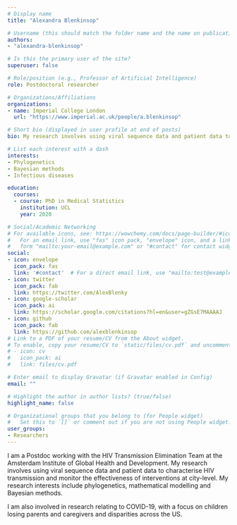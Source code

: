 ```yaml
---
# Display name
title: "Alexandra Blenkinsop"

# Username (this should match the folder name and the name on publications)
authors:
- "alexandra-blenkinsop"

# Is this the primary user of the site?
superuser: false

# Role/position (e.g., Professor of Artificial Intelligence)
role: Postdoctoral researcher 

# Organizations/Affiliations
organizations:
- name: Imperial College London
  url: "https://www.imperial.ac.uk/people/a.blenkinsop"

# Short bio (displayed in user profile at end of posts)
bio: My research involves using viral sequence data and patient data to characterise HIV transmission and monitor the effectiveness of interventions at city-level.

# List each interest with a dash
interests:
- Phylogenetics
- Bayesian methods
- Infectious diseases 

education:
  courses:
  - course: PhD in Medical Statistics
    institution: UCL
    year: 2020

# Social/Academic Networking
# For available icons, see: https://wowchemy.com/docs/page-builder/#icons
#   For an email link, use "fas" icon pack, "envelope" icon, and a link in the
#   form "mailto:your-email@example.com" or "#contact" for contact widget.
social:
- icon: envelope
  icon_pack: fas
  link: '#contact'  # For a direct email link, use "mailto:test@example.org".
- icon: twitter
  icon_pack: fab
  link: https://twitter.com/AlexBlenky
- icon: google-scholar
  icon_pack: ai
  link: https://scholar.google.com/citations?hl=en&user=gZGsE7MAAAAJ
- icon: github
  icon_pack: fab
  link: https://github.com/alexblenkinsop
# Link to a PDF of your resume/CV from the About widget.
# To enable, copy your resume/CV to `static/files/cv.pdf` and uncomment the lines below.
# - icon: cv
#   icon_pack: ai
#   link: files/cv.pdf

# Enter email to display Gravatar (if Gravatar enabled in Config)
email: ""

# Highlight the author in author lists? (true/false)
highlight_name: false

# Organizational groups that you belong to (for People widget)
#   Set this to `[]` or comment out if you are not using People widget.
user_groups:
- Researchers
---
```


I am a Postdoc working with the HIV Transmission Elimination Team at the Amsterdam Institute of Global Health and Development. My research involves using viral sequence data and patient data to characterise HIV transmission and monitor the effectiveness of interventions at city-level. My research interests include phylogenetics, mathematical modelling and Bayesian methods.


I am also involved in research relating to COVID-19, with a focus on children losing parents and caregivers and disparities across the US.
